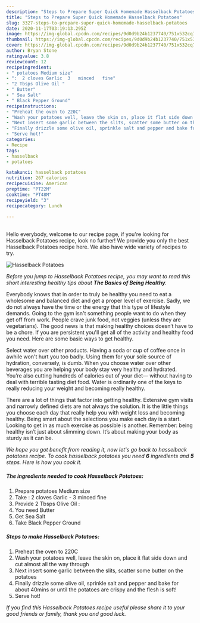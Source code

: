 ```yaml
---
description: "Steps to Prepare Super Quick Homemade Hasselback Potatoes"
title: "Steps to Prepare Super Quick Homemade Hasselback Potatoes"
slug: 3327-steps-to-prepare-super-quick-homemade-hasselback-potatoes
date: 2020-11-17T03:19:13.295Z
image: https://img-global.cpcdn.com/recipes/9d0d9b24b1237740/751x532cq70/hasselback-potatoes-recipe-main-photo.jpg
thumbnail: https://img-global.cpcdn.com/recipes/9d0d9b24b1237740/751x532cq70/hasselback-potatoes-recipe-main-photo.jpg
cover: https://img-global.cpcdn.com/recipes/9d0d9b24b1237740/751x532cq70/hasselback-potatoes-recipe-main-photo.jpg
author: Bryan Stone
ratingvalue: 3.8
reviewcount: 12
recipeingredient:
- " potatoes Medium size"
- ":  2 cloves Garlic  3   minced   fine"
- "2 Tbsps Olive Oil "
- " Butter"
- " Sea Salt"
- " Black Pepper Ground"
recipeinstructions:
- "Preheat the oven to 220C"
- "Wash your potatoes well, leave the skin on, place it flat side down and cut almost all the way through"
- "Next insert some garlic between the slits, scatter some butter on the potatoes"
- "Finally drizzle some olive oil, sprinkle salt and pepper and bake for about 40mins or until the potatoes are crispy and the flesh is soft!"
- "Serve hot!"
categories:
- Recipe
tags:
- hasselback
- potatoes

katakunci: hasselback potatoes 
nutrition: 267 calories
recipecuisine: American
preptime: "PT22M"
cooktime: "PT48M"
recipeyield: "3"
recipecategory: Lunch

---
```

<br>
Hello everybody, welcome to our recipe page, if you're looking for Hasselback Potatoes recipe, look no further! We provide you only the best Hasselback Potatoes recipe here. We also have wide variety of recipes to try.
<br>


![Hasselback Potatoes](https://img-global.cpcdn.com/recipes/9d0d9b24b1237740/751x532cq70/hasselback-potatoes-recipe-main-photo.jpg)

<i>Before you jump to Hasselback Potatoes recipe, you may want to read this short interesting healthy tips about <strong>The Basics of Being Healthy</strong>.</i>

Everybody knows that in order to truly be healthy you need to eat a wholesome and balanced diet and get a proper level of exercise. Sadly, we do not always have the time or the energy that this type of lifestyle demands. Going to the gym isn't something people want to do when they get off from work. People crave junk food, not veggies (unless they are vegetarians). The good news is that making healthy choices doesn’t have to be a chore. If you are persistent you'll get all of the activity and healthy food you need. Here are some basic ways to get healthy.

Select water over other products. Having a soda or cup of coffee once in awhile won't hurt you too badly. Using them for your sole source of hydration, conversely, is dumb. When you choose water over other beverages you are helping your body stay very healthy and hydrated. You’re also cutting hundreds of calories out of your diet— without having to deal with terrible tasting diet food. Water is ordinarily one of the keys to really reducing your weight and becoming really healthy.

There are a lot of things that factor into getting healthy. Extensive gym visits and narrowly defined diets are not always the solution. It is the little things you choose each day that really help you with weight loss and becoming healthy. Being smart about the selections you make each day is a start. Looking to get in as much exercise as possible is another. Remember: being healthy isn’t just about slimming down. It’s about making your body as sturdy as it can be. 


<i>We hope you got benefit from reading it, now let's go back to hasselback potatoes recipe. To cook hasselback potatoes you need <strong>6</strong> ingredients and <strong>5</strong> steps. Here is how you cook it.
</i>

##### The ingredients needed to cook Hasselback Potatoes:

1. Prepare  potatoes Medium size
1. Take :  2 cloves Garlic - 3   minced   fine
1. Provide 2 Tbsps Olive Oil :
1. You need  Butter
1. Get  Sea Salt
1. Take  Black Pepper Ground


##### Steps to make Hasselback Potatoes:

1. Preheat the oven to 220C
1. Wash your potatoes well, leave the skin on, place it flat side down and cut almost all the way through
1. Next insert some garlic between the slits, scatter some butter on the potatoes
1. Finally drizzle some olive oil, sprinkle salt and pepper and bake for about 40mins or until the potatoes are crispy and the flesh is soft!
1. Serve hot!


<i>If you find this Hasselback Potatoes recipe useful please share it to your good friends or family, thank you and good luck.</i>
